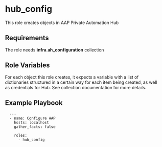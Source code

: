 hub_config
=========
This role creates objects in AAP Private Automation Hub

Requirements
------------
The role needs **infra.ah_configuration**  collection

Role Variables
--------------
For each object this role creates, it expects a variable with a list of dictionaries structured in a certain way for each item being created, as well as credentials for Hub. See collection documentation for more details.

Example Playbook
----------------
```
  ---
  - name: Configure AAP
    hosts: localhost
    gather_facts: false
  
    roles:
      - hub_config
```
